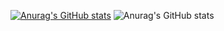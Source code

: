 [![Anurag's GitHub stats](https://github-readme-stats.vercel.app/api?username=love1yday)](https://github.com/anuraghazra/github-readme-stats)
![Anurag's GitHub stats](https://github-readme-stats.vercel.app/api?username=love1yday&show_icons=true&theme=cobalt)

